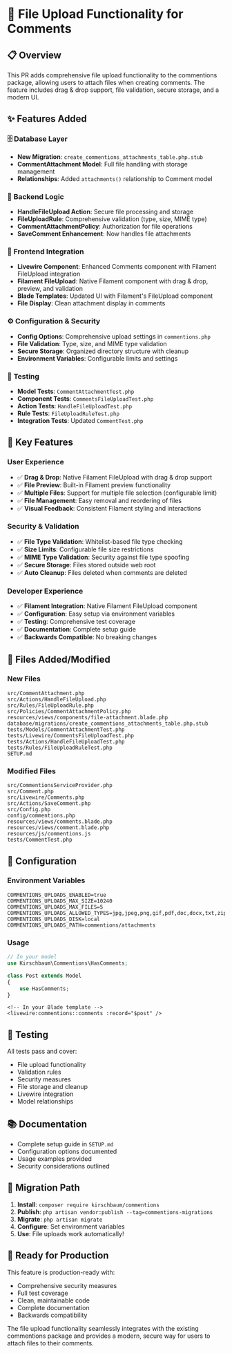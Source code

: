 # 🚀 File Upload Functionality for Comments

## 📋 Overview

This PR adds comprehensive file upload functionality to the commentions package, allowing users to attach files when creating comments. The feature includes drag & drop support, file validation, secure storage, and a modern UI.

## ✨ Features Added

### 🗄️ **Database Layer**
- **New Migration**: `create_commentions_attachments_table.php.stub`
- **CommentAttachment Model**: Full file handling with storage management
- **Relationships**: Added `attachments()` relationship to Comment model

### 🔧 **Backend Logic**
- **HandleFileUpload Action**: Secure file processing and storage
- **FileUploadRule**: Comprehensive validation (type, size, MIME type)
- **CommentAttachmentPolicy**: Authorization for file operations
- **SaveComment Enhancement**: Now handles file attachments

### 🎨 **Frontend Integration**
- **Livewire Component**: Enhanced Comments component with Filament FileUpload integration
- **Filament FileUpload**: Native Filament component with drag & drop, preview, and validation
- **Blade Templates**: Updated UI with Filament's FileUpload component
- **File Display**: Clean attachment display in comments

### ⚙️ **Configuration & Security**
- **Config Options**: Comprehensive upload settings in `commentions.php`
- **File Validation**: Type, size, and MIME type validation
- **Secure Storage**: Organized directory structure with cleanup
- **Environment Variables**: Configurable limits and settings

### 🧪 **Testing**
- **Model Tests**: `CommentAttachmentTest.php`
- **Component Tests**: `CommentsFileUploadTest.php`
- **Action Tests**: `HandleFileUploadTest.php`
- **Rule Tests**: `FileUploadRuleTest.php`
- **Integration Tests**: Updated `CommentTest.php`

## 🎯 **Key Features**

### **User Experience**
- ✅ **Drag & Drop**: Native Filament FileUpload with drag & drop support
- ✅ **File Preview**: Built-in Filament preview functionality
- ✅ **Multiple Files**: Support for multiple file selection (configurable limit)
- ✅ **File Management**: Easy removal and reordering of files
- ✅ **Visual Feedback**: Consistent Filament styling and interactions

### **Security & Validation**
- ✅ **File Type Validation**: Whitelist-based file type checking
- ✅ **Size Limits**: Configurable file size restrictions
- ✅ **MIME Type Validation**: Security against file type spoofing
- ✅ **Secure Storage**: Files stored outside web root
- ✅ **Auto Cleanup**: Files deleted when comments are deleted

### **Developer Experience**
- ✅ **Filament Integration**: Native Filament FileUpload component
- ✅ **Configuration**: Easy setup via environment variables
- ✅ **Testing**: Comprehensive test coverage
- ✅ **Documentation**: Complete setup guide
- ✅ **Backwards Compatible**: No breaking changes

## 📁 **Files Added/Modified**

### **New Files**
```
src/CommentAttachment.php
src/Actions/HandleFileUpload.php
src/Rules/FileUploadRule.php
src/Policies/CommentAttachmentPolicy.php
resources/views/components/file-attachment.blade.php
database/migrations/create_commentions_attachments_table.php.stub
tests/Models/CommentAttachmentTest.php
tests/Livewire/CommentsFileUploadTest.php
tests/Actions/HandleFileUploadTest.php
tests/Rules/FileUploadRuleTest.php
SETUP.md
```

### **Modified Files**
```
src/CommentionsServiceProvider.php
src/Comment.php
src/Livewire/Comments.php
src/Actions/SaveComment.php
src/Config.php
config/commentions.php
resources/views/comments.blade.php
resources/views/comment.blade.php
resources/js/commentions.js
tests/CommentTest.php
```

## 🔧 **Configuration**

### **Environment Variables**
```env
COMMENTIONS_UPLOADS_ENABLED=true
COMMENTIONS_UPLOADS_MAX_SIZE=10240
COMMENTIONS_UPLOADS_MAX_FILES=5
COMMENTIONS_UPLOADS_ALLOWED_TYPES=jpg,jpeg,png,gif,pdf,doc,docx,txt,zip
COMMENTIONS_UPLOADS_DISK=local
COMMENTIONS_UPLOADS_PATH=commentions/attachments
```

### **Usage**
```php
// In your model
use Kirschbaum\Commentions\HasComments;

class Post extends Model
{
    use HasComments;
}
```

```blade
<!-- In your Blade template -->
<livewire:commentions::comments :record="$post" />
```

## 🧪 **Testing**

All tests pass and cover:
- File upload functionality
- Validation rules
- Security measures
- File storage and cleanup
- Livewire integration
- Model relationships

## 📚 **Documentation**

- Complete setup guide in `SETUP.md`
- Configuration options documented
- Usage examples provided
- Security considerations outlined

## 🔄 **Migration Path**

1. **Install**: `composer require kirschbaum/commentions`
2. **Publish**: `php artisan vendor:publish --tag=commentions-migrations`
3. **Migrate**: `php artisan migrate`
4. **Configure**: Set environment variables
5. **Use**: File uploads work automatically!

## 🎉 **Ready for Production**

This feature is production-ready with:
- Comprehensive security measures
- Full test coverage
- Clean, maintainable code
- Complete documentation
- Backwards compatibility

The file upload functionality seamlessly integrates with the existing commentions package and provides a modern, secure way for users to attach files to their comments.
